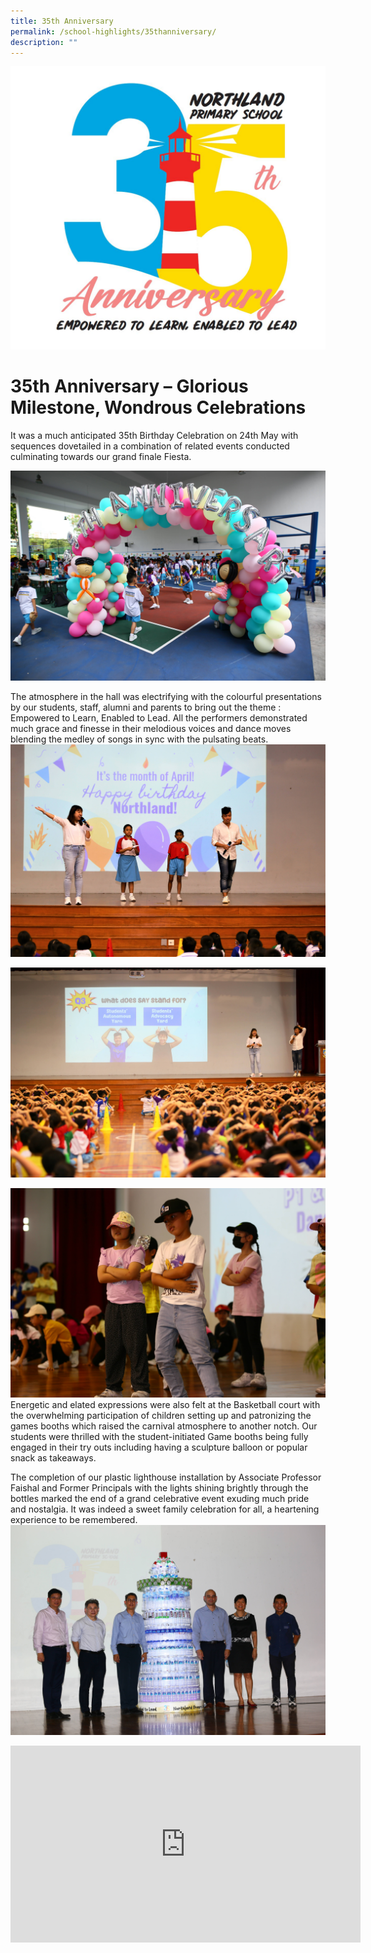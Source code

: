 ```yaml
---
title: 35th Anniversary
permalink: /school-highlights/35thanniversary/
description: ""
---
```

![](/images/Photos%20Used/35th%20anniversary%20logo.jpeg)

# 35th Anniversary – Glorious Milestone, Wondrous Celebrations
It was a much anticipated 35th Birthday Celebration on 24th May with sequences dovetailed in a combination of related events conducted culminating towards our grand finale Fiesta.

![](/images/Photos%20Used/35th%20Anniversary/game%20carnival%20welcome.JPG)

The atmosphere in the hall was electrifying with the colourful presentations by our students, staff, alumni and parents to bring out the theme : Empowered to Learn, Enabled to Lead. All the performers demonstrated much grace and finesse in their melodious voices and dance moves blending the medley of songs in sync with the pulsating beats.
![](/images/Photos%20Used/35th%20Anniversary/april%20anniversary%20celebrations.JPG)

![](/images/Photos%20Used/35th%20Anniversary/april%20anniversary%20interactive%20moment.JPG)

![](/images/Photos%20Used/35th%20Anniversary/p1%20and%20p2%20dancers%20in%20action.JPG)
Energetic and elated expressions were also felt at the Basketball court with the overwhelming participation of children setting up and patronizing the games booths which raised the carnival atmosphere to another notch. Our students were thrilled with the student-initiated Game booths being fully engaged in their try outs including having a sculpture balloon or popular snack as takeaways.

The completion of our plastic lighthouse installation by Associate Professor Faishal and Former Principals with the lights shining brightly through the bottles marked the end of a grand celebrative event exuding much pride and nostalgia. It was indeed a sweet family celebration for all, a heartening experience to be remembered.
![](/images/Photos%20Used/35th%20Anniversary/our%20plastic%20light%20house%20installation%20completed.JPG)

<iframe allowfullscreen="" allow="accelerometer; autoplay; clipboard-write; encrypted-media; gyroscope; picture-in-picture; web-share" frameborder="0" title="YouTube video player" src="https://www.youtube.com/embed/vc2hoII4aRY" height="315" width="560"></iframe>
